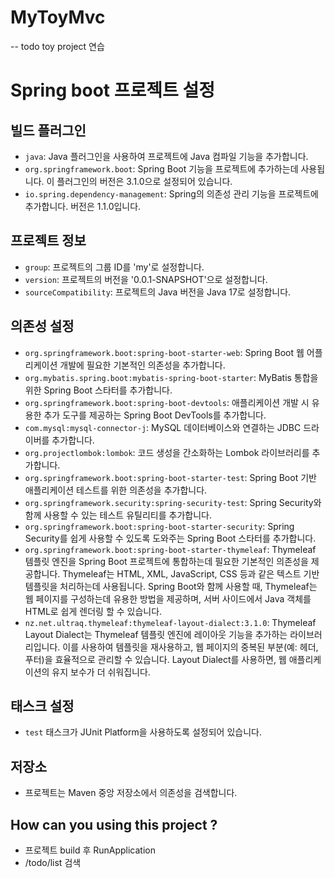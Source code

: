 # MyToyMvc 
-- todo toy project 연습 

# Spring boot 프로젝트 설정

## 빌드 플러그인
- `java`: Java 플러그인을 사용하여 프로젝트에 Java 컴파일 기능을 추가합니다.
- `org.springframework.boot`: Spring Boot 기능을 프로젝트에 추가하는데 사용됩니다. 이 플러그인의 버전은 3.1.0으로 설정되어 있습니다.
- `io.spring.dependency-management`: Spring의 의존성 관리 기능을 프로젝트에 추가합니다. 버전은 1.1.0입니다.

## 프로젝트 정보
- `group`: 프로젝트의 그룹 ID를 'my'로 설정합니다.
- `version`: 프로젝트의 버전을 '0.0.1-SNAPSHOT'으로 설정합니다.
- `sourceCompatibility`: 프로젝트의 Java 버전을 Java 17로 설정합니다.

## 의존성 설정
- `org.springframework.boot:spring-boot-starter-web`: Spring Boot 웹 어플리케이션 개발에 필요한 기본적인 의존성을 추가합니다.
- `org.mybatis.spring.boot:mybatis-spring-boot-starter`: MyBatis 통합을 위한 Spring Boot 스타터를 추가합니다.
- `org.springframework.boot:spring-boot-devtools`: 애플리케이션 개발 시 유용한 추가 도구를 제공하는 Spring Boot DevTools를 추가합니다.
- `com.mysql:mysql-connector-j`: MySQL 데이터베이스와 연결하는 JDBC 드라이버를 추가합니다.
- `org.projectlombok:lombok`: 코드 생성을 간소화하는 Lombok 라이브러리를 추가합니다.
- `org.springframework.boot:spring-boot-starter-test`: Spring Boot 기반 애플리케이션 테스트를 위한 의존성을 추가합니다.
- `org.springframework.security:spring-security-test`: Spring Security와 함께 사용할 수 있는 테스트 유틸리티를 추가합니다.
- `org.springframework.boot:spring-boot-starter-security`: Spring Security를 쉽게 사용할 수 있도록 도와주는 Spring Boot 스타터를 추가합니다.
- `org.springframework.boot:spring-boot-starter-thymeleaf`: Thymeleaf 템플릿 엔진을 Spring Boot 프로젝트에 통합하는데 필요한 기본적인 의존성을 제공합니다. Thymeleaf는 HTML, XML, JavaScript, CSS 등과 같은 텍스트 기반 템플릿을 처리하는데 사용됩니다. Spring Boot와 함께 사용할 때, Thymeleaf는 웹 페이지를 구성하는데 유용한 방법을 제공하며, 서버 사이드에서 Java 객체를 HTML로 쉽게 렌더링 할 수 있습니다.
- `nz.net.ultraq.thymeleaf:thymeleaf-layout-dialect:3.1.0`: Thymeleaf Layout Dialect는 Thymeleaf 템플릿 엔진에 레이아웃 기능을 추가하는 라이브러리입니다. 이를 사용하여 템플릿을 재사용하고, 웹 페이지의 중복된 부분(예: 헤더, 푸터)을 효율적으로 관리할 수 있습니다. Layout Dialect를 사용하면, 웹 애플리케이션의 유지 보수가 더 쉬워집니다.

## 태스크 설정
- `test` 태스크가 JUnit Platform을 사용하도록 설정되어 있습니다.

## 저장소
- 프로젝트는 Maven 중앙 저장소에서 의존성을 검색합니다.

## How can you using this project ? 
- 프로젝트 build 후 RunApplication 
- /todo/list 검색 
